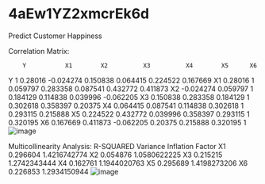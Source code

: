 # 4aEw1YZ2xmcrEk6d
Predict Customer Happiness

Correlation Matrix:

      	Y	        X1	      X2	      X3	      X4	    X5	    X6
Y	  1	        0.28016	  -0.024274	0.150838	0.064415	0.224522	0.167669
X1	0.28016	  1	        0.059797	0.283358	0.087541	0.432772	0.411873
X2	-0.024274	0.059797	1	        0.184129	0.114838	0.039996	-0.062205
X3	0.150838	0.283358	0.184129	1	        0.302618	0.358397	0.20375
X4	0.064415	0.087541	0.114838	0.302618	1	        0.293115	0.215888
X5	0.224522	0.432772	0.039996	0.358397	0.293115	1	        0.320195
X6	0.167669	0.411873	-0.062205	0.20375	  0.215888	0.320195	1
![image](https://github.com/sureshk76/4aEw1YZ2xmcrEk6d/assets/18317652/f3084738-b46c-4fc6-8bdf-dc498e875331)

Multicollinearity Analysis:
	R-SQUARED	Variance Inflation Factor
X1	0.296604	1.4216742774
X2	0.054876	1.0580622225
X3	0.215215	1.2742343444
X4	0.162761	1.1944020763
X5	0.295689	1.4198273206
X6	0.226853	1.2934150944
![image](https://github.com/sureshk76/4aEw1YZ2xmcrEk6d/assets/18317652/e049550b-d039-455d-95fb-cb14e346c211)

